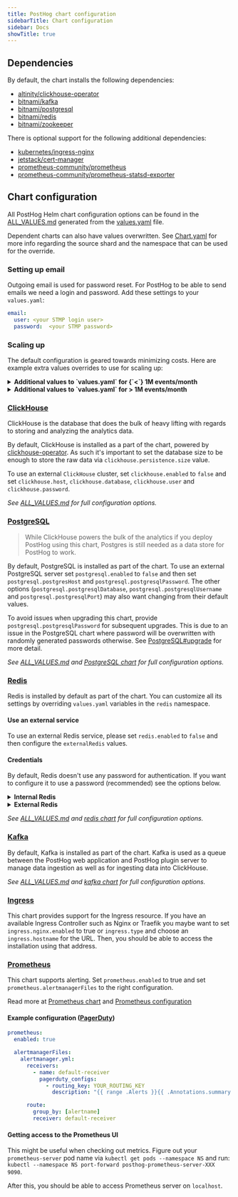 ```yaml
---
title: PostHog chart configuration
sidebarTitle: Chart configuration
sidebar: Docs
showTitle: true
---
```


## Dependencies

By default, the chart installs the following dependencies:

- [altinity/clickhouse-operator](https://github.com/Altinity/clickhouse-operator/)
- [bitnami/kafka](https://github.com/bitnami/charts/tree/master/bitnami/kafka)
- [bitnami/postgresql](https://github.com/bitnami/charts/tree/master/bitnami/postgresql)
- [bitnami/redis](https://github.com/bitnami/charts/tree/master/bitnami/redis)
- [bitnami/zookeeper](https://github.com/bitnami/charts/tree/master/bitnami/zookeeper)

There is optional support for the following additional dependencies:

- [kubernetes/ingress-nginx](https://github.com/kubernetes/ingress-nginx/)
- [jetstack/cert-manager](https://github.com/jetstack/cert-manager)
- [prometheus-community/prometheus](https://github.com/prometheus-community/helm-charts/tree/main/charts/prometheus)
- [prometheus-community/prometheus-statsd-exporter](https://github.com/prometheus-community/helm-charts/tree/main/charts/prometheus-statsd-exporter)


## Chart configuration

All PostHog Helm chart configuration options can be found in the [ALL_VALUES.md](https://github.com/PostHog/charts-clickhouse/blob/main/charts/posthog/ALL_VALUES.md) generated from the [values.yaml](https://github.com/PostHog/charts-clickhouse/blob/main/charts/posthog/values.yaml) file.

Dependent charts can also have values overwritten. See [Chart.yaml](https://github.com/PostHog/charts-clickhouse/blob/main/charts/posthog/Chart.yaml) for more info regarding the source shard and the namespace that can be used for the override.

### Setting up email
Outgoing email is used for password reset. For PostHog to be able to send emails we need a login and password. Add these settings to your `values.yaml`:
```yaml
email:
  user: <your STMP login user>
  password:  <your STMP password>
```

### Scaling up
The default configuration is geared towards minimizing costs. Here are example extra values overrides to use for scaling up:
<details>
  <summary>
    <b> Additional values to `values.yaml` for {`<`} 1M events/month</b>
  </summary>

```yaml
# Note that this is experimental, please let us know how this worked for you.

# More storage space
clickhouse:
  persistence:
    size: 60Gi

postgresql:
  persistence:
    size: 20Gi

kafka:
  persistence:
    size: 20Gi
  logRetentionBytes: _15_000_000_000

# Extra replicas for more loaded services
web:
  replicacount: 2

worker:
  replicacount: 2

plugins:
  replicacount: 2
```

</details>

<details>
  <summary>
    <b> Additional values to `values.yaml` for > 1M events/month</b>
  </summary>

```yaml
# Note that this is experimental, please let us know how this worked for you.

# More storage space
clickhouse:
  persistence:
    size: 200Gi

postgresql:
  persistence:
    size: 60Gi

redis:
  master:
    size: 30Gi

kafka:
  persistence:
    size: 30Gi
  logRetentionBytes: _22_000_000_000

# Enable horizontal autoscaling for services
pgbouncer:
  hpa:
    enabled: true

web:
  hpa:
    enabled: true

beat:
  hpa:
    enabled: true

worker:
  hpa:
    enabled: true

plugins:
  hpa:
    enabled: true
```

</details>

### [ClickHouse](../runbook/clickhouse/)

ClickHouse is the database that does the bulk of heavy lifting with regards to storing and analyzing the analytics data.

By default, ClickHouse is installed as a part of the chart, powered by [clickhouse-operator](https://github.com/Altinity/clickhouse-operator/). As such it's important to set the database size to be enough to store the raw data via `clickhouse.persistence.size` value.

To use an external `ClickHouse` cluster, set `clickhouse.enabled` to `false` and set `clickhouse.host`, `clickhouse.database`, `clickhouse.user` and `clickhouse.password`.

_See [ALL_VALUES.md](https://github.com/PostHog/charts-clickhouse/blob/main/charts/posthog/ALL_VALUES.md) for full configuration options._


### [PostgreSQL](../runbook/postgresql/)

> While ClickHouse powers the bulk of the analytics if you deploy PostHog using this chart, Postgres is still needed as a data store for PostHog to work.

By default, PostgreSQL is installed as part of the chart. To use an external PostgreSQL server set `postgresql.enabled` to `false` and then set `postgresql.postgresHost` and `postgresql.postgresqlPassword`. The other options (`postgresql.postgresqlDatabase`, `postgresql.postgresqlUsername` and `postgresql.postgresqlPort`) may also want changing from their default values.

To avoid issues when upgrading this chart, provide `postgresql.postgresqlPassword` for subsequent upgrades. This is due to an issue in the PostgreSQL chart where password will be overwritten with randomly generated passwords otherwise. See [PostgreSQL#upgrade](https://github.com/helm/charts/tree/master/stable/postgresql#upgrade) for more detail.

_See [ALL_VALUES.md](https://github.com/PostHog/charts-clickhouse/blob/main/charts/posthog/ALL_VALUES.md) and [PostgreSQL chart](https://github.com/bitnami/charts/tree/master/bitnami/postgresql) for full configuration options._


### [Redis](https://redis.io/)

Redis is installed by default as part of the chart. You can customize all its settings by overriding `values.yaml` variables in the `redis` namespace.

#### Use an external service
To use an external Redis service, please set `redis.enabled` to `false` and then configure the `externalRedis` values.

#### Credentials
By default, Redis doesn't use any password for authentication. If you want to configure it to use a password (recommended) see the options below.

<details>
  <summary>
    <b>Internal Redis</b>
  </summary>

  * set `redis.auth.enabled` to `true`
  * to directly provide the password value in the `values.yaml` simply set it in `redis.auth.password`
  * if you want to provide the password via a Kubernetes secret, please configure `redis.auth.existingSecret` and `redis.auth.existingSecretPasswordKey` accordingly:

    **Example**

    1. create the secret by running: `kubectl -n posthog create secret generic "redis-existing-secret" --from-literal="redis-password=<YOUR_PASSWORD>"`

    2. configure your `values.yaml` to reference the secret:
      ```
      redis:
        enabled: true
        auth:
          enabled: true
          existingSecret: "redis-existing-secret"
          existingSecretPasswordKey: "redis-password"
      ```

</details>

<details>
  <summary>
    <b>External Redis</b>
  </summary>

  * to directly provide the password value in the `values.yaml` simply set it in `externalRedis.password`

  * if you want to provide a password via an existing secret, please configure `externalRedis.existingSecret` and `externalRedis.existingSecretPasswordKey` accordingly:

      **Example**

      1. create the secret by running: `kubectl -n posthog create secret generic "redis-existing-secret" --from-literal="redis-password=<YOUR_PASSWORD>"`

      1. configure your `values.yaml` to reference the secret:
        ```
        externalRedis:
          host: "<YOUR_REDIS_HOST>"
          port: <YOUR_REDIS_PORT>
          existingSecret: "redis-existing-secret"
          existingSecretPasswordKey: "redis-password"
        ```

</details>

_See [ALL_VALUES.md](https://github.com/PostHog/charts-clickhouse/blob/main/charts/posthog/ALL_VALUES.md) and [redis chart](https://github.com/bitnami/charts/tree/master/bitnami/redis) for full configuration options._


### [Kafka](../runbook/kafka/)

By default, Kafka is installed as part of the chart. Kafka is used as a queue between the PostHog web application and PostHog plugin server to manage data ingestion as well as for ingesting data into ClickHouse.

_See [ALL_VALUES.md](https://github.com/PostHog/charts-clickhouse/blob/main/charts/posthog/ALL_VALUES.md) and [kafka chart](https://github.com/bitnami/charts/tree/master/bitnami/kafka) for full configuration options._


### [Ingress](https://kubernetes.io/docs/concepts/services-networking/ingress/)

This chart provides support for the Ingress resource. If you have an available Ingress Controller such as Nginx or Traefik you maybe want to set `ingress.nginx.enabled` to true or `ingress.type` and choose an `ingress.hostname` for the URL. Then, you should be able to access the installation using that address.


### [Prometheus](https://prometheus.io/docs/introduction/overview/)

This chart supports alerting. Set `prometheus.enabled` to true and set `prometheus.alertmanagerFiles` to the right configuration.

Read more at [Prometheus chart](https://github.com/prometheus-community/helm-charts/tree/main/charts/prometheus) and [Prometheus configuration](https://prometheus.io/docs/alerting/latest/configuration/)

#### Example configuration ([PagerDuty](https://www.pagerduty.com/))

```yaml
prometheus:
  enabled: true

  alertmanagerFiles:
    alertmanager.yml:
      receivers:
        - name: default-receiver
          pagerduty_configs:
            - routing_key: YOUR_ROUTING_KEY
              description: "{{ range .Alerts }}{{ .Annotations.summary }}\n{{ end }}"

      route:
        group_by: [alertname]
        receiver: default-receiver
```

#### Getting access to the Prometheus UI

This might be useful when checking out metrics. Figure out your `prometheus-server` pod name via `kubectl get pods --namespace NS` and run:
`kubectl --namespace NS port-forward posthog-prometheus-server-XXX 9090`.

After this, you should be able to access Prometheus server on `localhost`.
